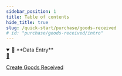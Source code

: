 ```yaml
---
sidebar_position: 1
title: Table of contents
hide_title: true
slug: /quick-start/purchase/goods-received 
# id: "purchase/goods-received/intro"
---
```


<details open>
  <summary>📘 **Data Entry**</summary>
  <div class="details-content"> 
  
  <a href="./create-goods-received" class="card-link">
    <div class="card3">
      <div class="icon">📄️</div>
        <div class="text">
          <p>Create Goods Received</p>
        </div>
    </div>
  </a>

  </div>
</details>

<!-- <details  class="advanced-details">
  <summary>🚀 **Advanced**</summary>
  <div  class="details-content">
  <a href="./create-invoice" class="card-link" >
    <div class="card3">
      <div class="icon">📄️</div>
        <div class="text">
          <p>Pending</p>
        </div>
    </div>
  </a>

   
  </div>
</details> -->
 
